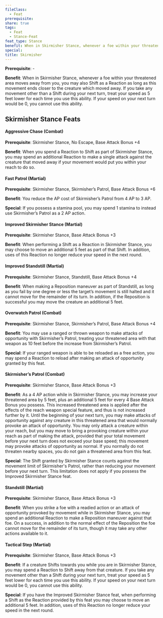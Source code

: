 ```yaml
---
fileClass:
  - Feat
prerequisite: 
share: true
tags:
  - Feat
  - Stance-Feat
feat_type: Stance
benefit: When in Skirmisher Stance, whenever a foe within your threatened area moves away from you, you may also Shift as a Reaction as long as this movement ends closer to the creature which moved away. If you take any movement other than a Shift during your next turn, treat your speed as 5 feet lower for each time you use this ability. If your speed on your next turn would be 0, you cannot use this ability.
special: 
title: Skirmisher
---
```

**Prerequisite**: \-

**Benefit**: When in Skirmisher Stance, whenever a foe within your threatened area moves away from you, you may also Shift as a Reaction as long as this movement ends closer to the creature which moved away. If you take any movement other than a Shift during your next turn, treat your speed as 5 feet lower for each time you use this ability. If your speed on your next turn would be 0, you cannot use this ability.
## Skirmisher Stance Feats

<h4><span><p>Aggressive Chase (Combat)</p></span></h4><p><span><p><b>Prerequisite</b>:    Skirmisher Stance, No Escape, Base Attack Bonus +4<br></p></span></p><p><span><p><b>Benefit</b>:    When you spend a Reaction to Shift as part of Skirmisher Stance, you may spend an additional Reaction to make a single attack against the creature that moved away if your movement would put you within your reach to do so.<br></p></span></p><h4><span><p>Fast Patrol (Martial)</p></span></h4><p><span><p><b>Prerequisite</b>:    Skirmisher Stance, Skirmisher’s Patrol, Base Attack Bonus +6<br></p></span></p><p><span><p><b>Benefit</b>:    You reduce the AP cost of Skirmisher’s Patrol from 4 AP to 3 AP.<br></p></span></p><p><span><p><b>Special</b>:    If you possess a stamina pool, you may spend 1 stamina to instead use Skirmisher’s Patrol as a 2 AP action.<br></p></span></p><h4><span><p>Improved Skirmisher Stance (Martial)</p></span></h4><p><span><p><b>Prerequisite</b>:    Skirmisher Stance, Base Attack Bonus +3<br></p></span></p><p><span><p><b>Benefit</b>:    When performing a Shift as a Reaction in Skirmisher Stance, you may choose to move an additional 5 feet as part of that Shift. In addition, uses of this Reaction no longer reduce your speed in the next round.<br></p></span></p><h4><span><p>Improved Standstill (Martial)</p></span></h4><p><span><p><b>Prerequisite</b>:    Skirmisher Stance, Standstill, Base Attack Bonus +4<br></p></span></p><p><span><p><b>Benefit</b>:    When making a Reposition maneuver as part of Standstill, as long as you fail by one degree or less the target’s movement is still halted and it cannot move for the remainder of its turn. In addition, if the Reposition is successful you may move the creature an additional 5 feet.<br></p></span></p><h4><span><p>Overwatch Patrol (Combat)</p></span></h4><p><span><p><b>Prerequisite</b>:    Skirmisher Stance, Skirmisher’s Patrol, Base Attack Bonus +4<br></p></span></p><p><span><p><b>Benefit</b>:    You may use a ranged or thrown weapon to make attacks of opportunity with Skirmisher’s Patrol, treating your threatened area with that weapon as 10 feet before the increase from Skirmisher’s Patrol.<br></p></span></p><p><span><p><b>Special</b>:    If your ranged weapon is able to be reloaded as a free action, you may spend a Reaction to reload after making an attack of opportunity granted by this feat.<br></p></span></p><h4><span><p>Skirmisher’s Patrol (Combat)</p></span></h4><p><span><p><b>Prerequisite</b>:    Skirmisher Stance, Base Attack Bonus +3<br></p></span></p><p><span><p><b>Benefit</b>:    As a 4 AP action while in Skirmisher Stance, you may increase your threatened area by 5 feet, plus an additional 5 feet for every 4 Base Attack Bonus you possess. This increased threatened area is applied after the effects of the reach weapon special feature, and thus is not increased further by it. Until the beginning of your next turn, you may make attacks of opportunity against any creature in this threatened area that would normally provoke an attack of opportunity. You may only attack a creature within your reach, but you may move to bring a provoking creature within your reach as part of making the attack, provided that your total movement before your next turn does not exceed your base speed; this movement may provoke attacks of opportunity as normal. If you normally do not threaten nearby spaces, you do not gain a threatened area from this feat.<br></p></span></p><p><span><p><b>Special</b>:    The Shift granted by Skirmisher Stance counts against the movement limit of Skirmisher's Patrol, rather than reducing your movement before your next turn. This limitation does not apply if you possess the Improved Skirmisher Stance feat.<br></p></span></p><h4><span><p>Standstill (Martial)</p></span></h4><p><span><p><b>Prerequisite</b>:    Skirmisher Stance, Base Attack Bonus +3<br></p></span></p><p><span><p><b>Benefit</b>:    When you strike a foe with a readied action or an attack of opportunity provoked by movement while in Skirmisher Stance, you may spend an additional Reaction to make a Reposition maneuver against that foe. On a success, in addition to the normal effect of the Reposition the foe cannot move for the remainder of its turn, though it may take any other actions available to it.<br></p></span></p><h4><span><p>Tactical Step (Martial)</p></span></h4><p><span><p><b>Prerequisite</b>:    Skirmisher Stance, Base Attack Bonus +3<br></p></span></p><p><span><p><b>Benefit</b>:     If a creature Shifts towards you while you are in Skirmisher Stance, you may spend a Reaction to Shift away from that creature. If you take any movement other than a Shift during your next turn, treat your speed as 5 feet lower for each time you use this ability. If your speed on your next turn would be 0, you cannot use this ability.<br></p></span></p><p><span><p><b>Special</b>:    If you have the Improved Skirmisher Stance feat, when performing a Shift as the Reaction provided by this feat you may choose to move an additional 5 feet. In addition, uses of this Reaction no longer reduce your speed in the next round.<br></p></span></p>